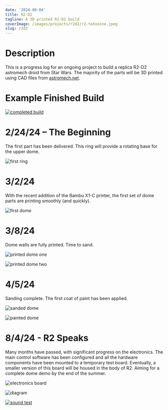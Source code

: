 ```yaml
---
date: '2024-08-04'
title: R2-D2
tagline: A 3D printed R2-D2 build
coverImage: /images/projects/r2d2/r2-tatooine.jpeg
slug: r2d2
---
```


# Description

This is a progress log for an ongoing project to build a replica R2-D2 astromech droid from Star Wars. The majority of the parts will be 3D printed using CAD files from [astromech.net](https://astromech.net/).

# Example Finished Build

[![completed build](https://img.youtube.com/vi/FfqWMlzzy4M/0.jpg)](https://www.youtube.com/watch?v=FfqWMlzzy4M)

# 2/24/24 – The Beginning

The first part has been delivered. This ring will provide a rotating base for the upper dome.

![first ring](/images/projects/r2d2/first_ring.jpg)

# 3/2/24

With the recent addition of the Bambu X1-C printer, the first set of dome parts are printing smoothly (and quickly).

![first dome](/images/projects/r2d2/first_dome.jpg)

# 3/8/24

Dome walls are fully printed. Time to sand.

![printed dome one](/images/projects/r2d2/printed_dome0.jpg)

![printed dome two](/images/projects/r2d2/printed_dome1.jpg)

# 4/5/24

Sanding complete. The first coat of paint has been applied.

![sanded dome](/images/projects/r2d2/sanded_dome.jpg)

![painted dome](/images/projects/r2d2/painted_dome.jpg)

# 8/4/24 - R2 Speaks

Many months have passed, with significant progress on the electronics. The main control software has been configured and all the hardware components have been mounted to a temporary test board. Eventually, a smaller version of this board will be housed in the body of R2. Aiming for a complete dome demo by the end of the summer.

![electronics board](/images/projects/r2d2/test_board.jpg)

![diagram](/images/projects/r2d2/board_diagram.jpg)

[![sound test](https://img.youtube.com/vi/9mPdMQBfx0I/0.jpg)](https://www.youtube.com/watch?v=9mPdMQBfx0I)
